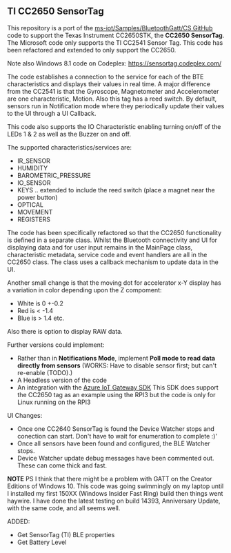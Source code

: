
## TI CC2650 SensorTag

This repository is a port of the [ms-iot/Samples/BluetoothGatt/CS GitHub](https://github.com/ms-iot/samples/tree/develop/BluetoothGATT/CS) code to support the Texas Instrument CC2650STK, the **CC2650 SensorTag**. The Microsoft code only supports the TI CC2541 Sensor Tag. This code has been refactored and extended to only support the CC2650.

Note also Windows 8.1 code on Codeplex: https://sensortag.codeplex.com/

The code establishes a connection to the service for each of the BTE characteristics and displays their values in real time. A major difference from the CC2541 is that the Gyroscope, Magnetometer and Accelerometer are one characteristic, Motion. Also this tag has a reed switch. By default, sensors run in Notification mode where they periodically update their values to the UI through a UI Callback.

This code also supports the IO Characteristic enabling turning on/off of the LEDs 1 & 2 as well as the Buzzer on and off.

The supported characteristics/services are:            
- IR_SENSOR
- HUMIDITY
- BAROMETRIC_PRESSURE
- IO_SENSOR
- KEYS .. extended to include the reed switch (place a magnet near the power button)
- OPTICAL
- MOVEMENT
- REGISTERS

The code has been specifically refactored so that the CC2650 functionality is defined in a separate class. Whilst the Bluetooth connectivity and UI for displaying data and for user input remains in the MainPage class, characteristic metadata, service code and event handlers are all in the CC2650 class. The class uses a callback mechanism to update data in the UI.

Another small change is that the moving dot for accelerator x-Y display has a variation in color depending upon the Z compoment:
- White is 0 +-0.2
- Red is < -1.4
- Blue is > 1.4  etc.

Also there is option to display RAW data.

Further versions could implement:
- Rather than in **Notifications Mode**,  implement **Poll mode to read data directly from sensors** (WORKS: Have to disable sensor first; but can't re-enable (TODO).)
- A Headless version of the code
- An integration with the [Azure IoT Gateway SDK](https://github.com/Azure/azure-iot-gateway-sdk/) This SDK does support the CC2650 tag as an example using the RPI3 but the code is only for Linux running on the RPI3

UI Changes:
- Once one CC2640 SensorTag is found the Device Watcher stops and conection can start. Don't have to wait for enumeration to complete :)'
- Once all sensors have been found and configured, the BLE Watcher stops.
- Device Watcher update debug messages have been commented out. These can come thick and fast.

**NOTE**
PS I think that there might be a problem with GATT on the Creator Editions of Windows 10.
This code was going swimmingly on my laptop until I installed my first 150XX (Windows Insider Fast Ring) build then things went haywire.
I have done the latest testing on build 14393, Anniversary Update, with the same code, and all seems well.

ADDED:
- Get SensorTag (TI) BLE properties
- Get Battery Level
